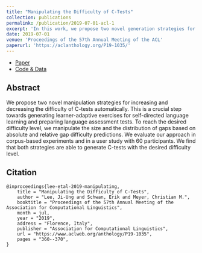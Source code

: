 ```yaml
---
title: "Manipulating the Difficulty of C-Tests"
collection: publications
permalink: /publication/2019-07-01-acl-1
excerpt: 'In this work, we propose two novel generation strategies for C-Tests, a type of gap filling exercises. In contrast to previous approaches, our strategies do not rely upon a static gap placement and size. This allows teachers to generate C-Tests of multiple difficulties from a single input text. In a user study, we show that both our proposed methods are capable successfully manipulating the C-Test difficulty.'
date: 2019-07-01
venue: 'Proceedings of the 57th Annual Meeting of the ACL'
paperurl: 'https://aclanthology.org/P19-1035/'
---
```


* [Paper](https://aclanthology.org/P19-1035/)
* [Code & Data](https://github.com/UKPLab/acl2019-ctest-difficulty-manipulation)

Abstract
------
We propose two novel manipulation strategies for increasing and decreasing the difficulty of C-tests automatically. This is a crucial step towards generating learner-adaptive exercises for self-directed language learning and preparing language assessment tests. To reach the desired difficulty level, we manipulate the size and the distribution of gaps based on absolute and relative gap difficulty predictions. We evaluate our approach in corpus-based experiments and in a user study with 60 participants. We find that both strategies are able to generate C-tests with the desired difficulty level.

Citation
------
```
@inproceedings{lee-etal-2019-manipulating,
    title = "Manipulating the Difficulty of C-Tests",
    author = "Lee, Ji-Ung and Schwan, Erik and Meyer, Christian M.",
    booktitle = "Proceedings of the 57th Annual Meeting of the Association for Computational Linguistics",
    month = jul,
    year = "2019",
    address = "Florence, Italy",
    publisher = "Association for Computational Linguistics",
    url = "https://www.aclweb.org/anthology/P19-1035",
    pages = "360--370",
}
```